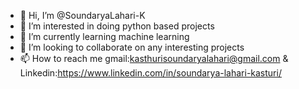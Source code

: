 - 👋 Hi, I’m @SoundaryaLahari-K
- 👀 I’m interested in doing python based projects
- 🌱 I’m currently learning machine learning 
- 💞️ I’m looking to collaborate on any interesting projects
- 📫 How to reach me gmail:kasthurisoundaryalahari@gmail.com & Linkedin:https://www.linkedin.com/in/soundarya-lahari-kasturi/

<!---
SoundaryaLahari-K/SoundaryaLahari-K is a ✨ special ✨ repository because its `README.md` (this file) appears on your GitHub profile.
You can click the Preview link to take a look at your changes.
--->
